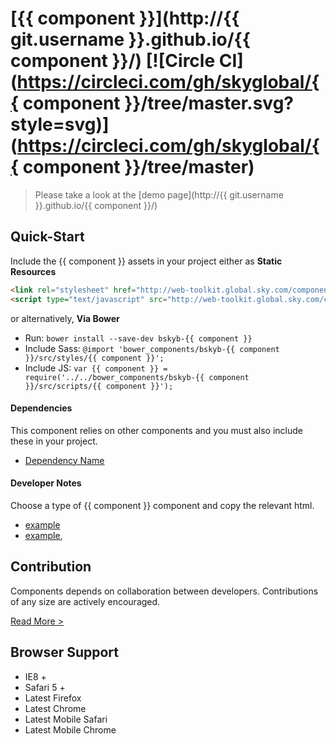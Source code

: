 [{{ component }}](http://{{ git.username }}.github.io/{{ component }}/)  [![Circle CI](https://circleci.com/gh/skyglobal/{{ component }}/tree/master.svg?style=svg)](https://circleci.com/gh/skyglobal/{{ component }}/tree/master)
========================

> Please take a look at the [demo page](http://{{ git.username }}.github.io/{{ component }}/)


## Quick-Start

Include the {{ component }} assets in your project either as **Static Resources**

```html
<link rel="stylesheet" href="http://web-toolkit.global.sky.com/components/{{ component }}/0.0.1/styles/{{ component }}.css" />
<script type="text/javascript" src="http://web-toolkit.global.sky.com/components/{{ component }}/0.0.1/scripts/{{ component }}.min.js"></script>
```

or alternatively, **Via Bower**

 * Run: `bower install --save-dev bskyb-{{ component }}`
 * Include Sass: `@import 'bower_components/bskyb-{{ component }}/src/styles/{{ component }}';`
 * Include JS: `var {{ component }} = require('../../bower_components/bskyb-{{ component }}/src/scripts/{{ component }}');`


#### Dependencies

This component relies on other components and you must also include these in your project.

 * [Dependency Name](https://github.com/skyglobal/DependencyName)

#### Developer Notes

Choose a type of {{ component }} component and copy the relevant html.
 * [example](demo/_includes/example.html)
 * [example](demo/_includes/example.html),

## Contribution

Components depends on collaboration between developers. Contributions of any size are actively encouraged.

[Read More >](CONTRIBUTING.md)

## Browser Support

 * IE8 +
 * Safari 5 +
 * Latest Firefox
 * Latest Chrome
 * Latest Mobile Safari
 * Latest Mobile Chrome
